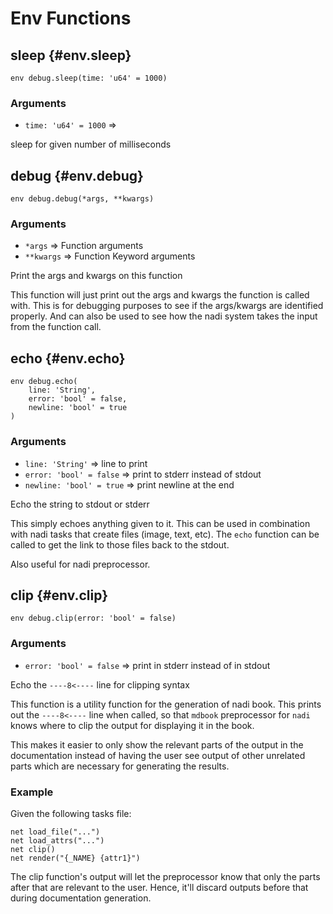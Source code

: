 # Env Functions
## sleep {#env.sleep}
```sig
env debug.sleep(time: 'u64' = 1000)
```

### Arguments
- `time: 'u64' = 1000` => 

sleep for given number of milliseconds
## debug {#env.debug}
```sig
env debug.debug(*args, **kwargs)
```

### Arguments
- `*args` => Function arguments
- `**kwargs` => Function Keyword arguments

Print the args and kwargs on this function

This function will just print out the args and kwargs the
function is called with. This is for debugging purposes to see
if the args/kwargs are identified properly. And can also be
used to see how the nadi system takes the input from the
function call.
## echo {#env.echo}
```sig
env debug.echo(
    line: 'String',
    error: 'bool' = false,
    newline: 'bool' = true
)
```

### Arguments
- `line: 'String'` => line to print
- `error: 'bool' = false` => print to stderr instead of stdout
- `newline: 'bool' = true` => print newline at the end

Echo the string to stdout or stderr

This simply echoes anything given to it. This can be used in
combination with nadi tasks that create files (image, text,
etc). The `echo` function can be called to get the link to
those files back to the stdout.

Also useful for nadi preprocessor.
## clip {#env.clip}
```sig
env debug.clip(error: 'bool' = false)
```

### Arguments
- `error: 'bool' = false` => print in stderr instead of in stdout

Echo the `----8<----` line for clipping syntax

This function is a utility function for the generation of nadi
book. This prints out the `----8<----` line when called, so
that `mdbook` preprocessor for `nadi` knows where to clip the
output for displaying it in the book.

This makes it easier to only show the relevant parts of the
output in the documentation instead of having the user see
output of other unrelated parts which are necessary for
generating the results.

### Example
Given the following tasks file:
```task,ignore
net load_file("...")
net load_attrs("...")
net clip()
net render("{_NAME} {attr1}")
```

The clip function's output will let the preprocessor know that
only the parts after that are relevant to the user. Hence,
it'll discard outputs before that during documentation
generation.
